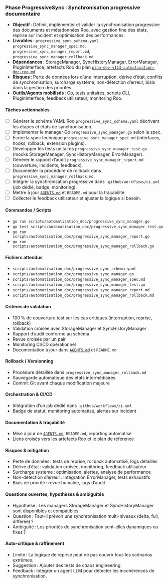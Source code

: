 ### Phase ProgressiveSync : Synchronisation progressive documentaire

- **Objectif** : Définir, implémenter et valider la synchronisation progressive des documents et métadonnées Roo, avec gestion fine des états, reprise sur incident et optimisation des performances.
- **Livrables** : `progressive_sync_schema.yaml`, `progressive_sync_manager_spec.md`, `progressive_sync_manager_report.md`, `progressive_sync_manager_rollback.md`
- **Dépendances** : StorageManager, SyncHistoryManager, ErrorManager, PluginInterface, artefacts Roo du plan [`plan-dev-v113-autmatisation-doc-roo.md`](projet/roadmaps/plans/consolidated/plan-dev-v113-autmatisation-doc-roo.md)
- **Risques** : Perte de données lors d’une interruption, dérive d’état, conflits de synchronisation, surcharge système, non-détection d’erreur, biais dans la gestion des priorités.
- **Outils/Agents mobilisés** : Go, tests unitaires, scripts CLI, PluginInterface, feedback utilisateur, monitoring Roo.

#### Tâches actionnables

- [ ] Générer le schéma YAML Roo `progressive_sync_schema.yaml` décrivant les étapes et états de synchronisation.
- [ ] Implémenter le manager Go `progressive_sync_manager.go` selon la spec.
- [ ] Écrire la spec technique `progressive_sync_manager_spec.md` (interfaces, hooks, rollback, extension plugins).
- [ ] Développer les tests unitaires `progressive_sync_manager_test.go` (mocks StorageManager, SyncHistoryManager, ErrorManager).
- [ ] Générer le rapport d’audit `progressive_sync_manager_report.md` (couverture, incidents, feedback).
- [ ] Documenter la procédure de rollback dans `progressive_sync_manager_rollback.md`.
- [ ] Intégrer la synchronisation progressive dans `.github/workflows/ci.yml` (job dédié, badge, monitoring).
- [ ] Mettre à jour [`AGENTS.md`](AGENTS.md) et `README.md` pour la traçabilité.
- [ ] Collecter le feedback utilisateur et ajuster la logique si besoin.

#### Commandes / Scripts

- `go run scripts/automatisation_doc/progressive_sync_manager.go`
- `go test scripts/automatisation_doc/progressive_sync_manager_test.go`
- `go run scripts/automatisation_doc/progressive_sync_manager_report.go`
- `go run scripts/automatisation_doc/progressive_sync_manager_rollback.go`

#### Fichiers attendus

- `scripts/automatisation_doc/progressive_sync_schema.yaml`
- `scripts/automatisation_doc/progressive_sync_manager.go`
- `scripts/automatisation_doc/progressive_sync_manager_spec.md`
- `scripts/automatisation_doc/progressive_sync_manager_test.go`
- `scripts/automatisation_doc/progressive_sync_manager_report.md`
- `scripts/automatisation_doc/progressive_sync_manager_rollback.md`

#### Critères de validation

- 100 % de couverture test sur les cas critiques (interruption, reprise, rollback)
- Validation croisée avec StorageManager et SyncHistoryManager
- Rapport d’audit conforme au schéma
- Revue croisée par un pair
- Monitoring CI/CD opérationnel
- Documentation à jour dans [`AGENTS.md`](AGENTS.md) et `README.md`

#### Rollback / Versionning

- Procédure détaillée dans `progressive_sync_manager_rollback.md`
- Sauvegarde automatique des états intermédiaires
- Commit Git avant chaque modification majeure

#### Orchestration & CI/CD

- Intégration d’un job dédié dans `.github/workflows/ci.yml`
- Badge de statut, monitoring automatisé, alertes sur incident

#### Documentation & traçabilité

- Mise à jour de [`AGENTS.md`](AGENTS.md), `README.md`, reporting automatisé
- Liens croisés vers les artefacts Roo et le plan de référence

#### Risques & mitigation

- Perte de données : tests de reprise, rollback automatisé, logs détaillés
- Dérive d’état : validation croisée, monitoring, feedback utilisateur
- Surcharge système : optimisation, alertes, analyse de performance
- Non-détection d’erreur : intégration ErrorManager, tests exhaustifs
- Biais de priorité : revue humaine, logs d’audit

#### Questions ouvertes, hypothèses & ambiguïtés

- Hypothèse : Les managers StorageManager et SyncHistoryManager sont disponibles et compatibles.
- Question : Faut-il prévoir une synchronisation multi-niveaux (delta, full, différée) ?
- Ambiguïté : Les priorités de synchronisation sont-elles dynamiques ou fixes ?

#### Auto-critique & raffinement

- Limite : La logique de reprise peut ne pas couvrir tous les scénarios extrêmes.
- Suggestion : Ajouter des tests de chaos engineering.
- Feedback : Intégrer un agent LLM pour détecter les incohérences de synchronisation.